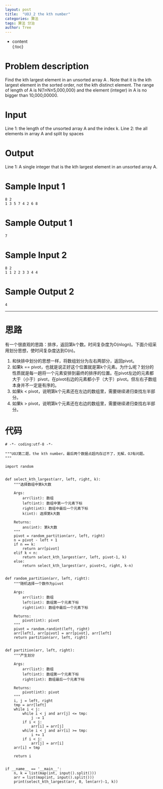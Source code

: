 ```yaml
---
layout: post                                                    
title:  "UOJ_2 the kth number"
categories: 算法
tags: 算法 分治
author: Tree
---
```


* content                                                       
{:toc}

# Problem description
Find the kth largest element in an unsorted array A . Note that it is the kth largest element in the sorted order, not the kth distinct element. The range of length of A is N(1≤N≤5,000,000) and the element (integer) in A is no bigger than 10,000,00000.

# Input
Line 1: the length of the unsorted array A and the index k. Line 2: the all elements in array A and split by spaces

# Output
Line 1: A single integer that is the kth largest element in an unsorted array A.

# Sample Input 1
```
8 2
1 3 5 7 4 2 6 8
```

# Sample Output 1
```
7
```

# Sample Input 2
```
8 2
1 1 2 2 3 3 4 4
```

# Sample Output 2
```
4
```

---

# 思路
有一个很直观的思路：排序，返回第k个数。时间复杂度为O(nlogn)。下面介绍采用划分思想，使时间复杂度达到O(n)。<br />
1. 和快排中划分的思想一样，将数组划分为左右两部分，返回pivot。
2. 如果k == pivot，也就是说正好这个位置就是第k个元素。为什么呢？划分的性质就是每一趟将一个元素安排到最终的排序的位置。在pivot左边的元素都大于（小于）pivot，在pivot右边的元素都小于（大于）pivot。但左右子数组本身并不一定是有序的。
3. 如果k < pivot，说明第k个元素还在左边的数组里，需要继续递归查找左半部分。
4. 如果k > pivot，说明第k个元素还在右边的数组里，需要继续递归查找右半部分。

# 代码
```
# -*- coding:utf-8 -*-

"""UOJ第二题，the kth number。最后两个数据点超内存过不了，无解，OJ有问题。
"""

import random


def select_kth_largest(arr, left, right, k):
    """选择数组中第k大数

    Args:
        arr(list): 数组
        left(int): 数组中第一个元素下标
        right(int): 数组中最后一个元素下标
        k(int): 选择第k大数

    Returns:
        ans(int): 第k大数
    """
    pivot = random_partition(arr, left, right)
    n = pivot - left + 1
    if n == k:
        return arr[pivot]
    elif k < n:
        return select_kth_largest(arr, left, pivot-1, k)
    else:
        return select_kth_largest(arr, pivot+1, right, k-n)


def random_partition(arr, left, right):
    """随机选择一个数作为pivot

    Args:
        arr(list): 数组
        left(int): 数组第一个元素下标
        right(int): 数组中最后一个元素下标

    Returns:
        pivot(int): pivot
    """
    pivot = random.randint(left, right)
    arr[left], arr[pivot] = arr[pivot], arr[left]
    return partition(arr, left, right)


def partition(arr, left, right):
    """产生划分

    Args:
        arr(list): 数组
        left(int): 数组第一个元素下标
        right(int): 数组最后一个元素下标

    Returns:
        pivot(int): pivot
    """
    i, j = left, right
    tmp = arr[left]
    while i < j:
        while i < j and arr[j] <= tmp:
            j -= 1
        if i < j:
            arr[i] = arr[j]
        while i < j and arr[i] >= tmp:
            i += 1
        if i < j:
            arr[j] = arr[i]
    arr[i] = tmp

    return i


if __name__ == '__main__':
    n, k = list(map(int, input().split()))
    arr = list(map(int, input().split()))
    print(select_kth_largest(arr, 0, len(arr)-1, k))

```